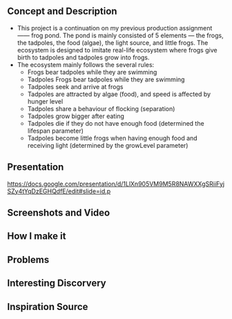 ## Concept and Description
- This project is a continuation on my previous production assignment —— frog pond. The pond is mainly consisted of 5 elements — the frogs, the tadpoles, the food (algae), the light source, and little frogs. The ecosystem is designed to imitate real-life ecosystem where frogs give birth to tadpoles and tadpoles grow into frogs. 
- The ecosystem mainly follows the several rules:
  - Frogs bear tadpoles while they are swimming
  - Tadpoles Frogs bear tadpoles while they are swimming
  - Tadpoles seek and arrive at frogs 
  - Tadpoles are attracted by algae (food), and speed is affected by hunger level
  - Tadpoles share a behaviour of flocking (separation)
  - Tadpoles grow bigger after eating
  - Tadpoles die if they do not have enough food (determined the lifespan parameter)
  - Tadpoles become little frogs when having enough food and receiving light (determined by the growLevel parameter)
## Presentation
https://docs.google.com/presentation/d/1LlXn905VM9M5R8NAWXXgSRiiFyjSZy4tYqDzEGHQdfE/edit#slide=id.p
## Screenshots and Video



## How I make it


## Problems

## Interesting Discorvery



## Inspiration Source
